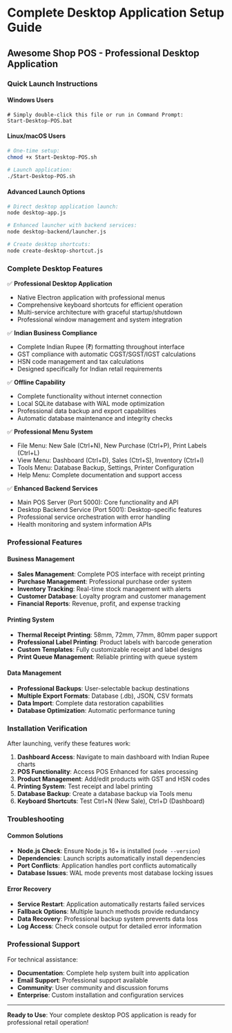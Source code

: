 # Complete Desktop Application Setup Guide

## Awesome Shop POS - Professional Desktop Application

### Quick Launch Instructions

#### Windows Users
```batch
# Simply double-click this file or run in Command Prompt:
Start-Desktop-POS.bat
```

#### Linux/macOS Users  
```bash
# One-time setup:
chmod +x Start-Desktop-POS.sh

# Launch application:
./Start-Desktop-POS.sh
```

#### Advanced Launch Options
```bash
# Direct desktop application launch:
node desktop-app.js

# Enhanced launcher with backend services:
node desktop-backend/launcher.js

# Create desktop shortcuts:
node create-desktop-shortcut.js
```

### Complete Desktop Features

✅ **Professional Desktop Application**
- Native Electron application with professional menus
- Comprehensive keyboard shortcuts for efficient operation
- Multi-service architecture with graceful startup/shutdown
- Professional window management and system integration

✅ **Indian Business Compliance**
- Complete Indian Rupee (₹) formatting throughout interface
- GST compliance with automatic CGST/SGST/IGST calculations
- HSN code management and tax calculations
- Designed specifically for Indian retail requirements

✅ **Offline Capability**
- Complete functionality without internet connection
- Local SQLite database with WAL mode optimization
- Professional data backup and export capabilities
- Automatic database maintenance and integrity checks

✅ **Professional Menu System**
- File Menu: New Sale (Ctrl+N), New Purchase (Ctrl+P), Print Labels (Ctrl+L)
- View Menu: Dashboard (Ctrl+D), Sales (Ctrl+S), Inventory (Ctrl+I)
- Tools Menu: Database Backup, Settings, Printer Configuration
- Help Menu: Complete documentation and support access

✅ **Enhanced Backend Services**
- Main POS Server (Port 5000): Core functionality and API
- Desktop Backend Service (Port 5001): Desktop-specific features
- Professional service orchestration with error handling
- Health monitoring and system information APIs

### Professional Features

#### Business Management
- **Sales Management**: Complete POS interface with receipt printing
- **Purchase Management**: Professional purchase order system
- **Inventory Tracking**: Real-time stock management with alerts
- **Customer Database**: Loyalty program and customer management
- **Financial Reports**: Revenue, profit, and expense tracking

#### Printing System
- **Thermal Receipt Printing**: 58mm, 72mm, 77mm, 80mm paper support
- **Professional Label Printing**: Product labels with barcode generation
- **Custom Templates**: Fully customizable receipt and label designs
- **Print Queue Management**: Reliable printing with queue system

#### Data Management
- **Professional Backups**: User-selectable backup destinations
- **Multiple Export Formats**: Database (.db), JSON, CSV formats
- **Data Import**: Complete data restoration capabilities
- **Database Optimization**: Automatic performance tuning

### Installation Verification

After launching, verify these features work:

1. **Dashboard Access**: Navigate to main dashboard with Indian Rupee charts
2. **POS Functionality**: Access POS Enhanced for sales processing
3. **Product Management**: Add/edit products with GST and HSN codes
4. **Printing System**: Test receipt and label printing
5. **Database Backup**: Create a database backup via Tools menu
6. **Keyboard Shortcuts**: Test Ctrl+N (New Sale), Ctrl+D (Dashboard)

### Troubleshooting

#### Common Solutions
- **Node.js Check**: Ensure Node.js 16+ is installed (`node --version`)
- **Dependencies**: Launch scripts automatically install dependencies
- **Port Conflicts**: Application handles port conflicts automatically
- **Database Issues**: WAL mode prevents most database locking issues

#### Error Recovery
- **Service Restart**: Application automatically restarts failed services
- **Fallback Options**: Multiple launch methods provide redundancy
- **Data Recovery**: Professional backup system prevents data loss
- **Log Access**: Check console output for detailed error information

### Professional Support

For technical assistance:
- **Documentation**: Complete help system built into application
- **Email Support**: Professional support available
- **Community**: User community and discussion forums
- **Enterprise**: Custom installation and configuration services

---

**Ready to Use**: Your complete desktop POS application is ready for professional retail operation!
